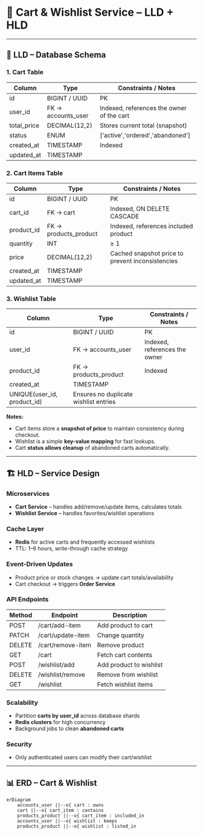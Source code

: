 # 🛒 Cart & Wishlist Service – LLD + HLD

---

## 🧩 LLD – Database Schema

### 1. Cart Table

| Column      | Type         | Constraints / Notes                                         |
| ----------- | ------------ | ------------------------------------------------------------ |
| id          | BIGINT / UUID | PK                                                          |
| user_id     | FK → accounts_user | Indexed, references the owner of the cart               |
| total_price | DECIMAL(12,2) | Stores current total (snapshot)                            |
| status      | ENUM         | ['active','ordered','abandoned']                             |
| created_at  | TIMESTAMP    | Indexed                                                      |
| updated_at  | TIMESTAMP    |                                                              |

### 2. Cart Items Table

| Column     | Type         | Constraints / Notes                                       |
| ---------- | ------------ | ---------------------------------------------------------- |
| id         | BIGINT / UUID | PK                                                        |
| cart_id    | FK → cart    | Indexed, ON DELETE CASCADE                                  |
| product_id | FK → products_product | Indexed, references included product              |
| quantity   | INT          | ≥ 1                                                         |
| price      | DECIMAL(12,2)| Cached snapshot price to prevent inconsistencies           |
| created_at | TIMESTAMP    |                                                            |
| updated_at | TIMESTAMP    |                                                            |

### 3. Wishlist Table

| Column      | Type         | Constraints / Notes                                       |
| ----------- | ------------ | ---------------------------------------------------------- |
| id          | BIGINT / UUID | PK                                                        |
| user_id     | FK → accounts_user | Indexed, references the owner                          |
| product_id  | FK → products_product | Indexed                                               |
| created_at  | TIMESTAMP    |                                                            |
| UNIQUE(user_id, product_id) | Ensures no duplicate wishlist entries |                |

**Notes:**

- Cart items store a **snapshot of price** to maintain consistency during checkout.  
- Wishlist is a simple **key-value mapping** for fast lookups.  
- Cart **status allows cleanup** of abandoned carts automatically.

---

## 🏗 HLD – Service Design

### Microservices

- **Cart Service** – handles add/remove/update items, calculates totals  
- **Wishlist Service** – handles favorites/wishlist operations  

### Cache Layer

- **Redis** for active carts and frequently accessed wishlists  
- TTL: 1–6 hours, write-through cache strategy  

### Event-Driven Updates

- Product price or stock changes → update cart totals/availability  
- Cart checkout → triggers **Order Service**  

### API Endpoints

| Method | Endpoint                 | Description                       |
| ------ | ------------------------ | --------------------------------- |
| POST   | /cart/add-item           | Add product to cart               |
| PATCH  | /cart/update-item        | Change quantity                   |
| DELETE | /cart/remove-item        | Remove product                    |
| GET    | /cart                     | Fetch cart contents               |
| POST   | /wishlist/add            | Add product to wishlist           |
| DELETE | /wishlist/remove         | Remove from wishlist              |
| GET    | /wishlist                 | Fetch wishlist items              |

### Scalability

- Partition **carts by user_id** across database shards  
- **Redis clusters** for high concurrency  
- Background jobs to clean **abandoned carts**  

### Security

- Only authenticated users can modify their cart/wishlist  

---

## 📊 ERD – Cart & Wishlist

```mermaid
erDiagram
    accounts_user ||--o{ cart : owns
    cart ||--o{ cart_item : contains
    products_product ||--o{ cart_item : included_in
    accounts_user ||--o{ wishlist : keeps
    products_product ||--o{ wishlist : listed_in
